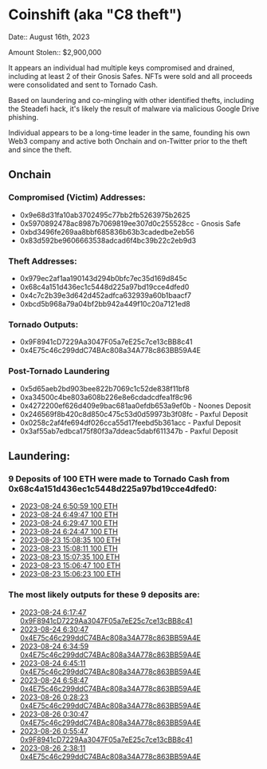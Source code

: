# Coinshift (aka "C8 theft")

Date:: August 16th, 2023

Amount Stolen:: $2,900,000

It appears an individual had multiple keys compromised and drained, including at least 2 of their Gnosis Safes. NFTs were sold and all proceeds were consolidated and sent to Tornado Cash.

Based on laundering and co-mingling with other identified thefts, including the Steadefi hack, it's likely the result of malware via malicious Google Drive phishing.

Individual appears to be a long-time leader in the same, founding his own Web3 company and active both Onchain and on-Twitter prior to the theft and since the theft.


## Onchain

### Compromised (Victim) Addresses:
- 0x9e68d31fa10ab3702495c77bb2fb5263975b2625
- 0x5970892478ac8987b7069819ee307d0c255528cc - Gnosis Safe
- 0xbd3496fe269aa8bbf685836b63b3cadedbe2eb56
- 0x83d592be9606663538adcad6f4bc39b22c2eb9d3

### Theft Addresses:
- 0x979ec2af1aa190143d294b0bfc7ec35d169d845c
- 0x68c4a151d436ec1c5448d225a97bd19cce4dfed0
- 0x4c7c2b39e3d642d452adfca632939a60b1baacf7
- 0xbcd5b968a79a04bf2bb942a449f10c20a7121ed8

### Tornado Outputs:
- 0x9F8941cD7229Aa3047F05a7eE25c7ce13cBB8c41
- 0x4E75c46c299ddC74BAc808a34A778c863BB59A4E

### Post-Tornado Laundering
- 0x5d65aeb2bd903bee822b7069c1c52de838f11bf8
- 0xa34500c4be803a608b226e8e6cdadcdfea1f8c96
- 0x4272200ef626d409e9bac681aa0efdb653a9ef0b - Noones Deposit
- 0x246569f8b420c8d850c475c53d0d59973b3f08fc - Paxful Deposit
- 0x0258c2af4fe694df026cca55d17feebd5b361acc - Paxful Deposit
- 0x3af55ab7edbca175f80f3a7ddeac5dabf611347b - Paxful Deposit


## Laundering:

### 9 Deposits of 100 ETH were made to Tornado Cash from 0x68c4a151d436ec1c5448d225a97bd19cce4dfed0:

- [2023-08-24 6:50:59  100 ETH](https://etherscan.io/tx/0x815b4c6078dba652d9a1433038e1a7b84e622e0762150ea5cab3f30bb7531a37)
- [2023-08-24 6:49:47  100 ETH](https://etherscan.io/tx/0xb1b2cd6625d2dd48a64e31f2de34526c1bc87b93ce381ba33564d3366db7742b)
- [2023-08-24 6:29:47  100 ETH](https://etherscan.io/tx/0x8305049c3f307fdd2cd39db53ebd7d1fdf5a09f96e828d10937d774e4239f55d)
- [2023-08-24 6:24:47  100 ETH](https://etherscan.io/tx/0xea23678f217f6d5521fa4b724f417bbb204cc173dd6d4e91783f016f71ec4865)
- [2023-08-23 15:08:35 100 ETH](https://etherscan.io/tx/0xf156df23d5e362746327265983bfc77eea8394992d0c98a64678dc81c7276a0e)
- [2023-08-23 15:08:11 100 ETH](https://etherscan.io/tx/0xc19f6e22279a945e2aeec6af5a74ce9c1366a5d060f3a203b8f66f8389cbfeef)
- [2023-08-23 15:07:35 100 ETH](https://etherscan.io/tx/0x057272ac9f1b9f90f802b1845bd1190c1f2a86c80588b94c60216945a63d3d77)
- [2023-08-23 15:06:47 100 ETH](https://etherscan.io/tx/0xe1f199fed6223634f2e9785114dd9aecafac9ed3ba4639b5123cdabc9884c8db)
- [2023-08-23 15:06:23 100 ETH](https://etherscan.io/tx/0x4350fd8e07054313fdc4a4d0367975bad1dfc217750c0a9ba65dd609ac218298)

### The most likely outputs for these 9 deposits are:
- [2023-08-24 6:17:47  0x9F8941cD7229Aa3047F05a7eE25c7ce13cBB8c41](https://etherscan.io/tx/0xae4f5a05724f045f7bcc720c9f88ddab5dd024e08b8f04ebe8789cd4bfd542a0)
- [2023-08-24 6:30:47  0x4E75c46c299ddC74BAc808a34A778c863BB59A4E](https://etherscan.io/tx/0x7c89734cb0003b0cfea8a5f24222d2357a07f4ac5634f5cbb1d13653c0a93313)
- [2023-08-24 6:34:59  0x4E75c46c299ddC74BAc808a34A778c863BB59A4E](https://etherscan.io/tx/0x8f93ea6db99d8a4a979931b7adb61551d1077aba33611e4b7092d25899824ea7)
- [2023-08-24 6:45:11  0x4E75c46c299ddC74BAc808a34A778c863BB59A4E](https://etherscan.io/tx/0x750daa582a682be4d1912c6a87d49e954d89900a1eac0cf124a6c295f1700914)
- [2023-08-24 6:58:47  0x4E75c46c299ddC74BAc808a34A778c863BB59A4E](https://etherscan.io/tx/0x6cdb391b2f3cc82129bbe38bcee21c33d7701e92135c167192f4bb2e6cccdbf0)
- [2023-08-26 0:28:23  0x4E75c46c299ddC74BAc808a34A778c863BB59A4E](https://etherscan.io/tx/0x05ed749eab53d1111867ca646a8cd2e10128cf19392a007e3489ced182f5646d)
- [2023-08-26 0:30:47  0x4E75c46c299ddC74BAc808a34A778c863BB59A4E](https://etherscan.io/tx/0x95f09f1eea597fcff5910fa0ca00194d0989b472c8afec8f42da8a184045145a)
- [2023-08-26 0:55:47  0x9F8941cD7229Aa3047F05a7eE25c7ce13cBB8c41](https://etherscan.io/tx/0x015cd6b0209fef494cec051248a43f88784f8a246633df430ec81f30f86375eb)
- [2023-08-26 2:38:11  0x4E75c46c299ddC74BAc808a34A778c863BB59A4E](https://etherscan.io/tx/0xac714a7159996e756d44f544333b19e05f4eb9eec23855330b15c24268f614dc)


